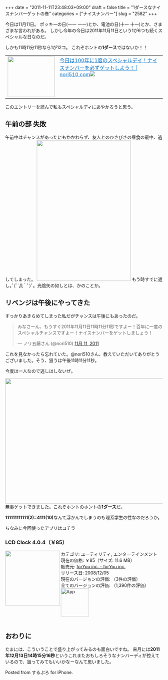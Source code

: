 +++
date = "2011-11-11T23:48:03+09:00"
draft = false
title = "1ダースなナイスナンバーゲットの巻"
categories = ["ナイスナンバー"]
slug = "2582"
+++

今日は11月11日。
ポッキーの日(一一 一一)とか、電池の日(十一 十一)とか、さまざまな言われがある。
しかし今年の今日は2011年11月11日という1が6つも続くスペシャルな日なのだ。

<!--more-->
しかも11時11分11秒なら1が12コ。
これぞホントの<strong>1ダース</strong>ではないか！！

<table border="0"><td valign="top" width="150"><a href="http://nori510.com/archives/5996" target="_blank"><img border="0" src="http://capture.heartrails.com/150x130/shadow?http://nori510.com/archives/5996" width="150" height="130" /></a></td><td valign="top"><a style="color:#0070C5;" href="http://nori510.com/archives/5996" target="_blank">今日は100年に1度のスペシャルデイ！ナイスナンバーを必ずゲットしよう！ | nori510.com</a><a href="http://b.hatena.ne.jp/entry/http://nori510.com/archives/5996" target="_blank"><img border="0" src="http://b.hatena.ne.jp/entry/image/http://nori510.com/archives/5996" /></a></td></table>
このエントリーを読んで私もスペシャルディにあやかろうと思う。

<h2>午前の部 失敗</h2>
午前中はチャンスがあったにもかかわらず、友人とのひさびさの昼食の最中、逃してしまった。

<img alt="" src="http://knk-n.com.s3-website-ap-northeast-1.amazonaws.com/images/2011/11/slooProImg_20111111234801.png" width="300" height="450" class="slooProImg" />
もう時すでに遅し｡ﾟ(ﾟ´Д｀ﾟ)ﾟ。光陰矢の如しとは、かのことか。

<h2>リベンジは午後にやってきた</h2>
すっかりあきらめてしまった私だがチャンスは午後にもあったのだ。

<blockquote class="twitter-tweet" lang="ja"><p>みなさーん、もうすぐ2011年11月11日11時11分11秒ですよー！百年に一度のスペシャルチャンスですよー！ナイスナンバーをゲットしましょう！</p>&mdash; ノリ五藤さん (@nori510) <a href="https://twitter.com/nori510/status/134994872133365760" data-datetime="2011-11-11T14:04:20+00:00">11月 11, 2011</a></blockquote>

これを見なかったら忘れていた。@nori510さん、教えていただいてありがとうございました。そう、狙うは午後11時11分11秒。

今度は一人なので逃しはしないぜ。

<img src="http://knk-n.com.s3-website-ap-northeast-1.amazonaws.com/images/2011/11/slooProImg_20111111234745.png" alt="" width="600" height="400" class="slooProImg" />
無事ゲットできました。これぞホントのホントの<strong>1ダース</strong>だ。

<strong>111111111111(2)=4111(10)</strong>なんて浮かんでしまうのも理系学生の性なのだろうか。

ちなみに今回使ったアプリはコチラ
<h3>LCD Clock 4.0.4（￥85）</h3><a href="http://click.linksynergy.com/fs-bin/stat?id=48HB7K3zmMg&offerid=94348&type=3&subid=0&tmpid=2192&RD_PARM1=http%253A%252F%252Fitunes.apple.com%252Fjp%252Fapp%252Flcd-clock%252Fid295737235%253Fmt%253D8%2526uo%253D4%2526partnerId%253D30" target="_blank" rel="nofollow"><img class="apphtml_appicn" width="175" class="alignleft" align="left" src="http://a4.mzstatic.com/us/r1000/109/Purple/1f/a4/ea/mzl.arfuladc.175x175-75.jpg"></a> カテゴリ: ユーティリティ, エンターテインメント<br> 現在の価格: ￥85（サイズ: 11.6 MB）<br> 販売元: <a href="http://click.linksynergy.com/fs-bin/stat?id=48HB7K3zmMg&offerid=94348&type=3&subid=0&tmpid=2192&RD_PARM1=http%253A%252F%252Fitunes.apple.com%252Fjp%252Fartist%252Fforyou-inc.%252Fid295737238%253Fuo%253D4%2526partnerId%253D30" target="_blank" rel="nofollow">forYou inc. - forYou inc.</a><br> リリース日: 2008/12/05<br> 現在のバージョンの評価: <img alt="" src="http://r.mzstatic.com/htmlResources/63F7/images/rating_star.png"><img alt="" src="http://r.mzstatic.com/htmlResources/63F7/images/rating_star.png"><img alt="" src="http://r.mzstatic.com/htmlResources/63F7/images/rating_star.png"><img alt="" src="http://r.mzstatic.com/htmlResources/63F7/images/rating_star.png"><img alt="" src="http://r.mzstatic.com/htmlResources/63F7/images/rating_star_half.png">（3件の評価）<br> 全てのバージョンの評価: <img alt="" src="http://r.mzstatic.com/htmlResources/63F7/images/rating_star.png"><img alt="" src="http://r.mzstatic.com/htmlResources/63F7/images/rating_star.png"><img alt="" src="http://r.mzstatic.com/htmlResources/63F7/images/rating_star.png"><img alt="" src="http://r.mzstatic.com/htmlResources/63F7/images/rating_star_half.png">（1,390件の評価）<br><a href="http://click.linksynergy.com/fs-bin/stat?id=48HB7K3zmMg&offerid=94348&type=3&subid=0&tmpid=2192&RD_PARM1=http%253A%252F%252Fitunes.apple.com%252Fjp%252Fapp%252Flcd-clock%252Fid295737235%253Fmt%253D8%2526uo%253D4%2526partnerId%253D30" target="_blank" rel="nofollow"><img class="apphtml_icn" src="http://r.mzstatic.com/htmlResources/2338/images/viewinitunes_jp.png" width="90" alt="App"></a> <br> <br>

<h2>おわりに</h2>
たまには、こういうことで盛り上がってみるのも面白いですね。
来月には<strong>2011年12月13日14時15分16秒</strong>というこれまたおもしろそうなナンバーディが控えているので、狙ってみてもいいかなーなんて思いました。

Posted from するぷろ for iPhone.
